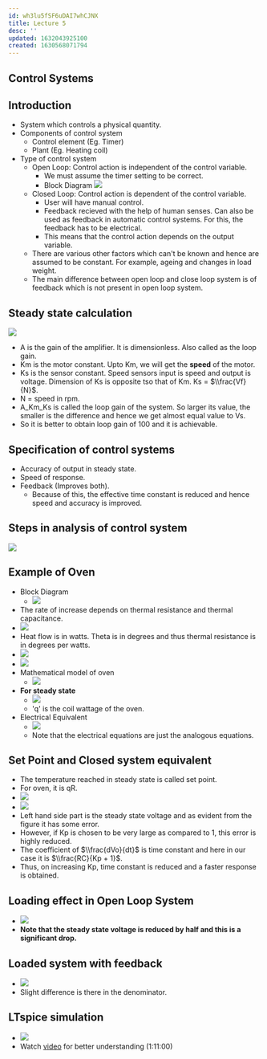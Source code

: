 ```yaml
---
id: wh3lu5fSF6uDAI7whCJNX
title: Lecture 5
desc: ''
updated: 1632043925100
created: 1630568071794
---
```



## Control Systems

## Introduction

- System which controls a physical quantity.
- Components of control system
  - Control element (Eg. Timer)
  - Plant (Eg. Heating coil)
- Type of control system
  - Open Loop: Control action is independent of the control variable.
    - We must assume the timer setting to be correct.
    - Block Diagram
      ![](/assets/images/2021-09-02-13-09-13.png)
  - Closed Loop: Control action is dependent of the control variable.
    - User will have manual control.
    - Feedback recieved with the help of human senses. Can also be used as feedback in automatic control systems. For this, the feedback has to be electrical.
    - This means that the control action depends on the output variable.
  - There are various other factors which can't be known and hence are assumed to be constant. For example, ageing and changes in load weight. 
  - The main difference between open loop and close loop system is of feedback which is not present in open loop system.

## Steady state calculation

![](/assets/images/2021-09-02-13-20-17.png)

- A is the gain of the amplifier. It is dimensionless. Also called as the loop gain.
- Km is the motor constant. Upto Km, we will get the **speed** of the motor.
- Ks is the sensor constant. Speed sensors input is speed and output is voltage. Dimension of Ks is opposite tso that of Km. Ks = $\\frac{Vf}{N}$.
- N = speed in rpm.
- A_Km_Ks is called the loop gain of the system. So larger its value, the smaller is the difference and hence we get almost equal value to Vs.
- So it is better to obtain loop gain of 100 and it is achievable.

## Specification of control systems

- Accuracy of output in steady state.
- Speed of response.
- Feedback (Improves both).
  - Because of this, the effective time constant is reduced and hence speed and accuracy is improved.

## Steps in analysis of control system

![](/assets/images/2021-09-02-13-49-06.png)

## Example of Oven

- Block Diagram
  - ![](/assets/images/2021-09-19-14-39-38.png)
- The rate of increase depends on thermal resistance and thermal capacitance.
- ![](/assets/images/2021-09-19-14-42-28.png)
- Heat flow is in watts. Theta is in degrees and thus thermal resistance is in degrees per watts.
- ![](/assets/images/2021-09-19-14-45-07.png)
- ![](/assets/images/2021-09-19-14-45-30.png)
- Mathematical model of oven
  - ![](/assets/images/2021-09-19-14-46-21.png)
- **For steady state**
  - ![](/assets/images/2021-09-19-14-47-40.png)
  - 'q' is the coil wattage of the oven.
- Electrical Equivalent
  - ![](/assets/images/2021-09-19-14-50-15.png)
  - Note that the electrical equations are just the analogous equations.

## Set Point and Closed system equivalent

- The temperature reached in steady state is called set point.
- For oven, it is qR.
- ![](/assets/images/2021-09-19-14-53-10.png)
- ![](/assets/images/2021-09-19-14-53-30.png)
- Left hand side part is the steady state voltage and as evident from the figure it has some error.
- However, if Kp is chosen to be very large as compared to 1, this error is highly reduced.
- The coefficient of $\\frac{dVo}{dt}$ is time constant and here in our case it is $\\frac{RC}{Kp + 1}$.
- Thus, on increasing Kp, time constant is reduced and a faster response is obtained.

## Loading effect in Open Loop System

- ![](/assets/images/2021-09-19-14-57-54.png)
- **Note that the steady state voltage is reduced by half and this is a significant drop.**

## Loaded system with feedback

- ![](/assets/images/2021-09-19-14-58-56.png)
- Slight difference is there in the denominator.

## LTspice simulation

- ![](/assets/images/2021-09-19-15-01-58.png)
- Watch [video](https://drive.google.com/file/d/1-aeTFcX9shA_R6Owlvv1iaxCVnFcwAAQ/view) for better understanding (1:11:00)

